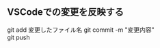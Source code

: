 ## VSCodeでの変更を反映する  <!--#を1〜6個置くとサイズが大から小の見出し-->
git add 変更したファイル名    <!--スペース2つで改行-->
git commit -m "変更内容"  
git push  
